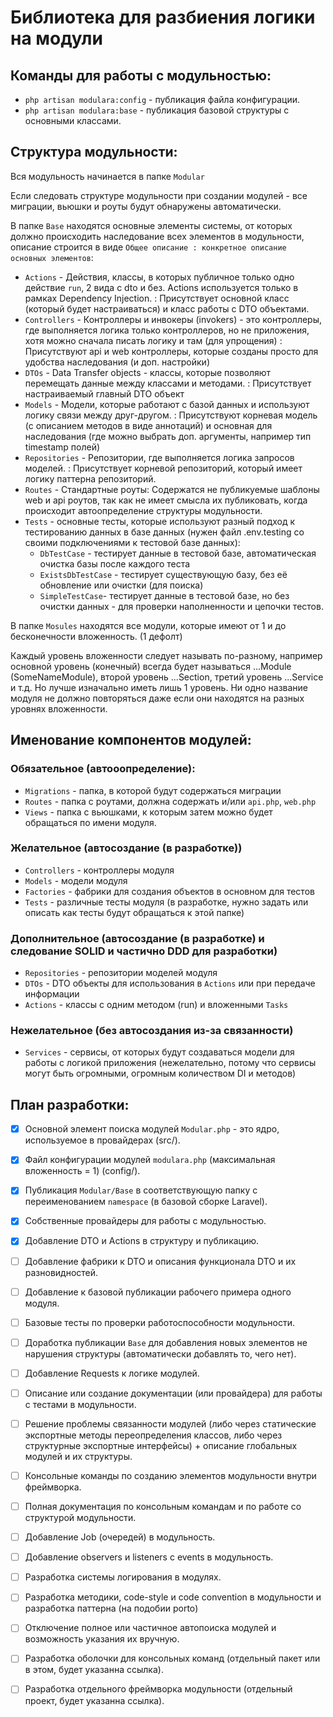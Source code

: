 # Библиотека для разбиения логики на модули

## Команды для работы с модульностью:

- `php artisan modulara:config` - публикация файла конфигурации.
- `php artisan modulara:base` - публикация базовой структуры с основными классами.

## Структура модульности:

Вся модульность начинается в папке `Modular`

Если следовать структуре модульности при создании модулей - все миграции, вьюшки и роуты будут обнаружены автоматически.

В папке `Base` находятся основные элементы системы, от которых должно происходить наследование всех элементов в модульности, 
описание строится в виде `Общее описание : конкретное описание основных элементов`:
- `Actions` - Действия, классы, в которых публичное только одно действие `run`, 2 вида с dto и без. Actions используется только в рамках Dependency Injection. : Присутствует основной класс (который будет настраиваться) и класс работы с DTO объектами.
- `Controllers` - Контроллеры и инвокеры (invokers) - это контроллеры, где выполняется логика только контроллеров, но не приложения, хотя можно сначала писать логику и там (для упрощения) : Присутствуют api и web контроллеры, которые созданы просто для удобства наследования (и доп. настройки)
- `DTOs` - Data Transfer objects - классы, которые позволяют перемещать данные между классами и методами. : Присутствует настраиваемый главный DTO объект
- `Models` - Модели, которые работают с базой данных и используют логику связи между друг-другом. : Присутствуют корневая модель (с описанием методов в виде аннотаций) и основная для наследования (где можно выбрать доп. аргументы, например тип timestamp полей)
- `Repositories` - Репозитории, где выполняется логика запросов моделей. : Присутствует корневой репозиторий, который имеет логику паттерна репозиторий.
- `Routes` - Стандартные роуты: Содержатся не публикуемые шаблоны web и api роутов, так как не имеет смысла их публиковать, когда происходит автоопределение структуры модульности.
- `Tests` - основные тесты, которые используют разный подход к тестированию данных в базе данных (нужен файл .env.testing со своими подключениями к тестовой базе данных): 
    - `DbTestCase` - тестирует данные в тестовой базе, автоматическая очистка базы после каждого теста 
    - `ExistsDbTestCase` - тестирует существующую базу, без её обновление или очистки (для поиска)
    - `SimpleTestCase`- тестирует данные в тестовой базе, но без очистки данных - для проверки наполненности и цепочки тестов.
  
В папке `Mosules` находятся все модули, которые имеют от 1 и до бесконечности вложенность. (1 дефолт)

Каждый уровень вложенности следует называть по-разному, например основной уровень (конечный) всегда будет называться ...Module (SomeNameModule), второй уровень ...Section, третий уровень ...Service и т.д. Но лучше изначально иметь лишь 1 уровень. Ни одно название модуля не должно повторяться даже если они находятся на разных уровнях вложенности.

## Именование компонентов модулей:

### Обязательное (автооопределение):

- `Migrations` - папка, в которой будут содержаться миграции
- `Routes` - папка с роутами, должна содержать и/или `api.php`, `web.php`
- `Views` - папка с вьюшками, к которым затем можно будет обращаться по имени модуля.

### Желательное (автосоздание (в разработке))

- `Controllers` - контроллеры модуля
- `Models` - модели модуля
- `Factories` - фабрики для создания объектов в основном для тестов  
- `Tests` - различные тесты модуля (в разработке, нужно задать или описать как тесты будут обращаться к этой папке) 

### Дополнительное (автосоздание (в разработке) и следование SOLID и частично DDD для разработки)  

- `Repositories` - репозитории моделей модуля
- `DTOs` - DTO объекты для использования в `Actions` или при передаче информации  
- `Actions` - классы с одним методом (run) и вложенными `Tasks`

### Нежелательное (без автосоздания из-за связанности)

- `Services` - сервисы, от которых будут создаваться модели для работы с логикой приложения (нежелательно, потому что сервисы могут быть огромными, огромным количеством DI и методов)

## План разработки:

- [x] Основной элемент поиска модулей `Modular.php` - это ядро, используемое в провайдерах (src/).
- [x] Файл конфигурации модулей `modulara.php` (максимальная вложенность = 1) (config/).
- [x] Публикация `Modular/Base` в соответствующую папку с переименованием `namespace` (в базовой сборке Laravel).
- [x] Собственные провайдеры для работы с модульностью.
- [x] Добавление DTO и Actions в структуру и публикацию.
- [ ] Добавление фабрики к DTO и описания функционала DTO и их разновидностей.
- [ ] Добавление к базовой публикации рабочего примера одного модуля.
- [ ] Базовые тесты по проверки работоспособности модульности.
- [ ] Доработка публикации `Base` для добавления новых элементов не нарушения структуры (автоматически добавлять то, чего нет).
- [ ] Добавление Requests к логике модулей.
- [ ] Описание или создание документации (или провайдера) для работы с тестами в модульности.
- [ ] Решение проблемы связанности модулей (либо через статические экспортные методы переопределения классов, либо через структурные экспортные интерфейсы) + описание глобальных модулей и их структуры.
- [ ] Консольные команды по созданию элементов модульности внутри фреймворка.
- [ ] Полная документация по консольным командам и по работе со структурой модульности.
- [ ] Добавление Job (очередей) в модульность.
- [ ] Добавление observers и listeners с events в модульность.
- [ ] Разработка системы логирования в модулях.
- [ ] Разработка методики, code-style и code convention в модульности и разработка паттерна (на подобии porto) 
- [ ] Отключение полное или частичное автопоиска модулей и возможность указания их вручную. 
- [ ] Разработка оболочки для консольных команд (отдельный пакет или в этом, будет указанна ссылка).
- [ ] Разработка отдельного фреймворка модульности (отдельный проект, будет указанна ссылка).

 




